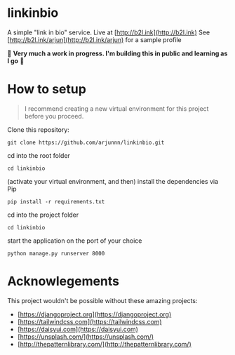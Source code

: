 # linkinbio

A simple "link in bio" service. 
Live at [http://b2l.ink](http://b2l.ink)
See [http://b2l.ink/arjun](http://b2l.ink/arjun) for a sample profile

🚧 **Very much a work in progress. I'm building this in public and learning as I go** 🚧

# How to setup

> I recommend creating a new virtual environment for this project before you proceed.

Clone this repository:
```
git clone https://github.com/arjunnn/linkinbio.git
```

cd into the root folder
```
cd linkinbio
```

(activate your virtual environment, and then) install the dependencies via Pip
```
pip install -r requirements.txt
```

cd into the project folder
```
cd linkinbio
```

start the application on the port of your choice
```
python manage.py runserver 8000
```

# Acknowlegements

This project wouldn't be possible without these amazing projects:
- [https://djangoproject.org](https://djangoproject.org)
- [https://tailwindcss.com](https://tailwindcss.com)
- [https://daisyui.com](https://daisyui.com)
- [https://unsplash.com/](https://unsplash.com/)
- [http://thepatternlibrary.com/](http://thepatternlibrary.com/)

